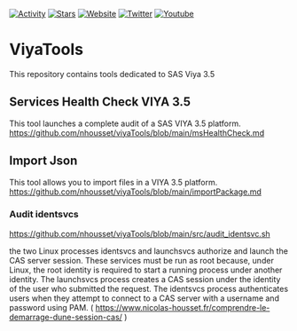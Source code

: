 [![Activity](https://img.shields.io/github/commit-activity/m/nhousset/viyaTools)](https://github.com/nhousset/viyaTools)
[![Stars](https://img.shields.io/github/stars/nhousset?style=social)](https://github.com/nhousset/viyaTools)
[![Website](https://img.shields.io/website?down_color=red&down_message=down&up_color=green&up_message=up&url=https://www.nicolas-housset.fr)](https://www.nicolas-housset.fr)
[![Twitter](https://img.shields.io/twitter/follow/nicolas_housset?style=social)](https://twitter.com/nicolas_housset)
[![Youtube](https://img.shields.io/youtube/channel/views/UCHxbJPkSGlJxtvPVrmzjxbg?style=social)](https://www.youtube.com/channel/UCHxbJPkSGlJxtvPVrmzjxbg)

# ViyaTools

This repository contains tools dedicated to SAS Viya 3.5

## Services Health Check VIYA 3.5

This tool launches a complete audit of a SAS VIYA 3.5 platform.
https://github.com/nhousset/viyaTools/blob/main/msHealthCheck.md 

## Import Json

This tool allows you to import files in a VIYA 3.5 platform.
https://github.com/nhousset/viyaTools/blob/main/importPackage.md

### Audit  identsvcs

https://github.com/nhousset/viyaTools/blob/main/src/audit_identsvc.sh

the two Linux processes identsvcs and launchsvcs authorize and launch the CAS server session. These services must be run as root because, under Linux, the root identity is required to start a running process under another identity. The launchsvcs process creates a CAS session under the identity of the user who submitted the request. The identsvcs process authenticates users when they attempt to connect to a CAS server with a username and password using PAM. ( https://www.nicolas-housset.fr/comprendre-le-demarrage-dune-session-cas/ )

